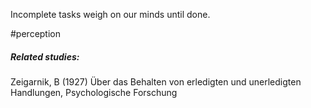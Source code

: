Incomplete tasks weigh on our minds until done.

#perception 

##### Related studies: 

Zeigarnik, B (1927) Über das Behalten von erledigten und unerledigten Handlungen, Psychologische Forschung
